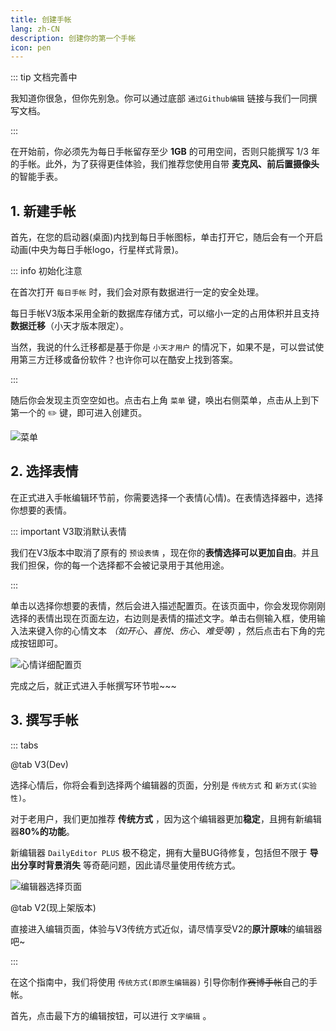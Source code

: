 ```yaml
---
title: 创建手帐
lang: zh-CN
description: 创建你的第一个手帐
icon: pen
---
```


::: tip 文档完善中

我知道你很急，但你先别急。你可以通过底部 `通过Github编辑` 链接与我们一同撰写文档。

:::

在开始前，你必须先为每日手帐留存至少 **1GB** 的可用空间，否则只能撰写 1/3 年的手帐。此外，为了获得更佳体验，我们推荐您使用自带 **麦克风、前后置摄像头** 的智能手表。

## 1. 新建手帐

首先，在您的启动器(桌面)内找到每日手帐图标，单击打开它，随后会有一个开启动画(中央为每日手帐logo，行星样式背景)。

::: info 初始化注意

在首次打开 `每日手帐` 时，我们会对原有数据进行一定的安全处理。

每日手帐V3版本采用全新的数据库存储方式，可以缩小一定的占用体积并且支持**数据迁移**（小天才版本限定）。

当然，我说的什么迁移都是基于你是 `小天才用户` 的情况下，如果不是，可以尝试使用第三方迁移或备份软件？也许你可以在酷安上找到答案。

:::

随后你会发现主页空空如也。点击右上角 `菜单` 键，唤出右侧菜单，点击从上到下第一个的 ✏️ 键，即可进入创建页。

![菜单](https://shanghai.static.nextsay.cn/2024/05/03/66344667494a9.png)

## 2. 选择表情

在正式进入手帐编辑环节前，你需要选择一个表情(心情)。在表情选择器中，选择你想要的表情。

::: important V3取消默认表情

我们在V3版本中取消了原有的 `预设表情` ，现在你的**表情选择可以更加自由**。并且我们担保，你的每一个选择都不会被记录用于其他用途。

:::

单击以选择你想要的表情，然后会进入描述配置页。在该页面中，你会发现你刚刚选择的表情出现在页面左边，右边则是表情的描述文字。单击右侧输入框，使用输入法来键入你的心情文本 *（如开心、喜悦、伤心、难受等)* ，然后点击右下角的完成按钮即可。

![心情详细配置页](https://shanghai.static.nextsay.cn/2024/05/03/66344825eaa22.png)

完成之后，就正式进入手帐撰写环节啦~~~

## 3. 撰写手帐

::: tabs

@tab V3(Dev)

选择心情后，你将会看到选择两个编辑器的页面，分别是 `传统方式` 和 `新方式(实验性)`。

对于老用户，我们更加推荐 **传统方式** ，因为这个编辑器更加**稳定**，且拥有新编辑器**80%的功能**。

新编辑器 `DailyEditor PLUS` 极不稳定，拥有大量BUG待修复，包括但不限于 **导出分享时背景消失** 等奇葩问题，因此请尽量使用传统方式。

![编辑器选择页面](https://shanghai.static.nextsay.cn/2024/05/03/66344826256ef.png)

@tab V2(现上架版本)

直接进入编辑页面，体验与V3传统方式近似，请尽情享受V2的**原汁原味**的编辑器吧~

:::

在这个指南中，我们将使用 `传统方式(即原生编辑器)` 引导你制作~~赛博手帐~~自己的手帐。

首先，点击最下方的编辑按钮，可以进行 `文字编辑` 。
